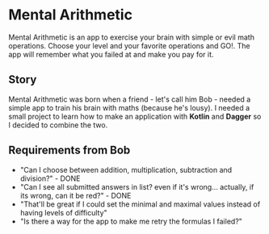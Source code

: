 # Mental Arithmetic #

Mental Arithmetic is an app to exercise your brain with simple or evil math operations. Choose your level and your favorite operations and GO!. The app will remember what you failed at and make you pay for it.

## Story ##

Mental Arithmetic was born when a friend - let's call him Bob - needed a simple app to train his brain with maths (because he's lousy). I needed a small project to learn how to make an application with **Kotlin** and **Dagger** so I decided to combine the two.

## Requirements from Bob ##

- "Can I choose between addition, multiplication, subtraction and division?" - DONE
- "Can I see all submitted answers in list? even if it's wrong... actually, if its wrong, can it be red?" - DONE
- "That'll be great if I could set the minimal and maximal values instead of having levels of difficulty"
- "Is there a way for the app to make me retry the formulas I failed?"
